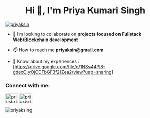 <h1 align="center">Hi 👋, I'm Priya Kumari Singh</h1>

<p align="left"> <a href="https://twitter.com/priyaksin" target="blank"><img src="https://img.shields.io/twitter/follow/priyaksin?logo=twitter&style=for-the-badge" alt="priyaksin" /></a> </p>

- 👯 I’m looking to collaborate on **projects focused on Fullstack Web/Blockchain development**

- 📫 How to reach me **priyaksin@gmail.com**

- 📄 Know about my experiences : [https://drive.google.com/file/d/1NSs44Pl8-gdexC_yOjCDFbGF3f2IZea2/view?usp=sharing]

<h3 align="left">Connect with me:</h3>
<p align="left">
<a href="https://twitter.com/priyaksin" target="blank"><img align="center" src="https://raw.githubusercontent.com/rahuldkjain/github-profile-readme-generator/master/src/images/icons/Social/twitter.svg" alt="priyaksin" height="30" width="40" /></a>
<a href="https://linkedin.com/in/priyaksin" target="blank"><img align="center" src="https://raw.githubusercontent.com/rahuldkjain/github-profile-readme-generator/master/src/images/icons/Social/linked-in-alt.svg" alt="priyaksin" height="30" width="40" /></a>
</p>

<p><img align="center" src="https://github-readme-stats.vercel.app/api/top-langs?username=priyaksing&show_icons=true&locale=en&layout=compact" alt="priyaksing" /></p>
